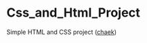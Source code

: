 # Css_and_Html_Project 
Simple HTML and CSS project (<a href="https://muhammed-safwat.github.io/Css_and_Html/">chaek<a>)
